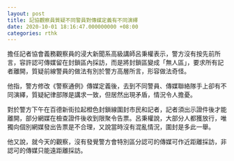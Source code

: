 ```yaml
---
layout: post
title: 記協觀察員質疑不同警員對傳媒定義有不同演繹
date: 2020-10-01 18:16:47.000000000 +08:00
categories: rthk
---
```


擔任記者協會義務觀察員的浸大新聞系高級講師呂秉權表示，警方沒有按先前所言，容許認可傳媒留在封鎖區內採訪，而是將封鎖區變成「無人區」，要求所有記者離開，質疑前線警員的做法有別於警方高層所言，形容做法奇怪。

他指，警方修改《警察通例》傳媒定義後，去到不同警員、傳媒聯絡隊手上卻有不同演繹，質疑紀律部隊是講求一致，但居然出現矛盾，情況令人擔憂。

對於警方下午在百德新街拉起橙色封鎖線圍封市民和記者，記者須出示證件後才能離開，部分網媒在檢查證件後收到限聚令告票。呂秉權說，大部分人都獲放行，唯獨向個別網媒發出告票是不合理，又說當時沒有混亂情況，圍封是多此一舉。

他又說，就今天的觀察，沒有發覺警方會特別區分認可的傳媒可作近距離採訪，非認可的傳媒只能遠距離採訪。
